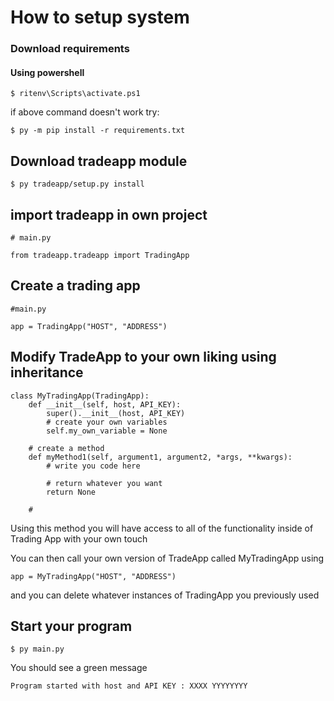 # How to setup system

### Download requirements
#### Using powershell
```
$ ritenv\Scripts\activate.ps1
```

if above command doesn't work try:
```
$ py -m pip install -r requirements.txt
```

## Download tradeapp module
```
$ py tradeapp/setup.py install
```

## import tradeapp in own project
```
# main.py

from tradeapp.tradeapp import TradingApp
```

## Create a trading app
```
#main.py

app = TradingApp("HOST", "ADDRESS")
```

## Modify TradeApp to your own liking using inheritance
```
class MyTradingApp(TradingApp):
    def __init__(self, host, API_KEY):
        super().__init__(host, API_KEY)
        # create your own variables
        self.my_own_variable = None
    
    # create a method
    def myMethod1(self, argument1, argument2, *args, **kwargs):
        # write you code here

        # return whatever you want 
        return None

    #
```
Using this method you will have access to all of the functionality inside of Trading App with your own touch

You can then call your own version of TradeApp called MyTradingApp using

```
app = MyTradingApp("HOST", "ADDRESS")
```
and you can delete whatever instances of TradingApp you previously used

## Start your program 
```
$ py main.py
```

You should see a green message 
```
Program started with host and API KEY : XXXX YYYYYYYY
```